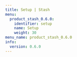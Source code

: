 ```yaml
---
title: Setup | Stash
menu:
  product_stash_0.6.0:
    identifier: setup
    name: Setup
    weight: 30
menu_name: product_stash_0.6.0
info:
  version: 0.6.0
---
```


